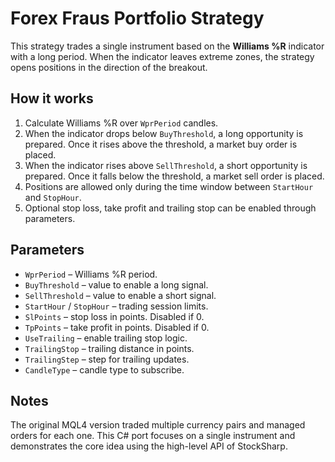 # Forex Fraus Portfolio Strategy

This strategy trades a single instrument based on the **Williams %R** indicator with a long period. When the indicator leaves extreme zones, the strategy opens positions in the direction of the breakout.

## How it works

1. Calculate Williams %R over `WprPeriod` candles.
2. When the indicator drops below `BuyThreshold`, a long opportunity is prepared. Once it rises above the threshold, a market buy order is placed.
3. When the indicator rises above `SellThreshold`, a short opportunity is prepared. Once it falls below the threshold, a market sell order is placed.
4. Positions are allowed only during the time window between `StartHour` and `StopHour`.
5. Optional stop loss, take profit and trailing stop can be enabled through parameters.

## Parameters

- `WprPeriod` – Williams %R period.
- `BuyThreshold` – value to enable a long signal.
- `SellThreshold` – value to enable a short signal.
- `StartHour` / `StopHour` – trading session limits.
- `SlPoints` – stop loss in points. Disabled if 0.
- `TpPoints` – take profit in points. Disabled if 0.
- `UseTrailing` – enable trailing stop logic.
- `TrailingStop` – trailing distance in points.
- `TrailingStep` – step for trailing updates.
- `CandleType` – candle type to subscribe.

## Notes

The original MQL4 version traded multiple currency pairs and managed orders for each one. This C# port focuses on a single instrument and demonstrates the core idea using the high-level API of StockSharp.
